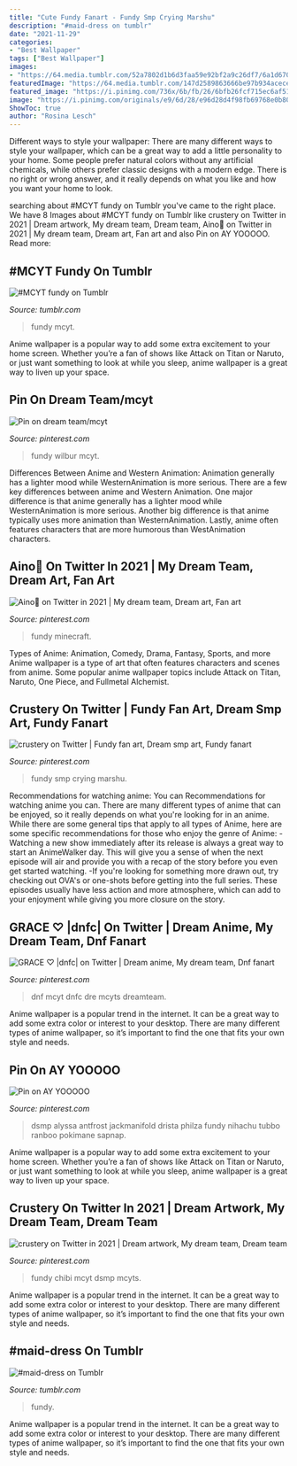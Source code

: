 ```yaml
---
title: "Cute Fundy Fanart - Fundy Smp Crying Marshu"
description: "#maid-dress on tumblr"
date: "2021-11-29"
categories:
- "Best Wallpaper"
tags: ["Best Wallpaper"]
images:
- "https://64.media.tumblr.com/52a7802d1b6d3faa59e92bf2a9c26df7/6a1d6702bde2a799-90/s250x250_c1/75832f80c5ac6028306ed2ec4270b9dc942aa2f1.jpg"
featuredImage: "https://64.media.tumblr.com/147d2589863666be97b934acece2e6e2/a17358561cf9f86d-f7/s1280x1920/e8f62a8586da90c5049416afc10d502fb8748eb4.png"
featured_image: "https://i.pinimg.com/736x/6b/fb/26/6bfb26fcf715ec6af51e4821d08607b5.jpg"
image: "https://i.pinimg.com/originals/e9/6d/28/e96d28d4f98fb69768e0b806a4c4a97b.jpg"
ShowToc: true
author: "Rosina Lesch"
---
```



Different ways to style your wallpaper:
There are many different ways to style your wallpaper, which can be a great way to add a little personality to your home. Some people prefer natural colors without any artificial chemicals, while others prefer classic designs with a modern edge. There is no right or wrong answer, and it really depends on what you like and how you want your home to look.

	

		
searching about #MCYT fundy on Tumblr you've came to the right place. We have 8 Images about #MCYT fundy on Tumblr like crustery on Twitter in 2021 | Dream artwork, My dream team, Dream team, Aino🦎 on Twitter in 2021 | My dream team, Dream art, Fan art and also Pin on AY YOOOOO. Read more:
		
    
## #MCYT Fundy On Tumblr

<img loading=lazy src="https://64.media.tumblr.com/147d2589863666be97b934acece2e6e2/a17358561cf9f86d-f7/s1280x1920/e8f62a8586da90c5049416afc10d502fb8748eb4.png" onerror="this.onerror=null;this.src='https://tse3.mm.bing.net/th?id=OIP.I5oUOfq-eSlVJLlxxS9XDgHaIP&amp;pid=15.1';" alt="#MCYT fundy on Tumblr">

_Source: tumblr.com_

>fundy mcyt. 

	

Anime wallpaper is a popular way to add some extra excitement to your home screen. Whether you’re a fan of shows like Attack on Titan or Naruto, or just want something to look at while you sleep, anime wallpaper is a great way to liven up your space.

    
## Pin On Dream Team/mcyt

<img loading=lazy src="https://i.pinimg.com/736x/4d/ca/f2/4dcaf2159aff9740efedb726ed10902d.jpg" onerror="this.onerror=null;this.src='https://tse1.mm.bing.net/th?id=OIP.niWYMoLkzBrmh2RFHWmcZwHaHa&amp;pid=15.1';" alt="Pin on dream team/mcyt">

_Source: pinterest.com_

>fundy wilbur mcyt. 

	

Differences Between Anime and Western Animation: Animation generally has a lighter mood while WesternAnimation is more serious.
There are a few key differences between anime and Western Animation. One major difference is that anime generally has a lighter mood while WesternAnimation is more serious. Another big difference is that anime typically uses more animation than WesternAnimation. Lastly, anime often features characters that are more humorous than WestAnimation characters.

    
## Aino🦎 On Twitter In 2021 | My Dream Team, Dream Art, Fan Art

<img loading=lazy src="https://i.pinimg.com/originals/22/67/cd/2267cd7c76ebee52d7b9f44917c9e645.jpg" onerror="this.onerror=null;this.src='https://tse1.mm.bing.net/th?id=OIP._IRmIY-6OXWenQUaolpYPQHaIA&amp;pid=15.1';" alt="Aino🦎 on Twitter in 2021 | My dream team, Dream art, Fan art">

_Source: pinterest.com_

>fundy minecraft. 

	

Types of Anime: Animation, Comedy, Drama, Fantasy, Sports, and more
Anime wallpaper is a type of art that often features characters and scenes from anime. Some popular anime wallpaper topics include Attack on Titan, Naruto, One Piece, and Fullmetal Alchemist.

    
## Crustery On Twitter | Fundy Fan Art, Dream Smp Art, Fundy Fanart

<img loading=lazy src="https://i.pinimg.com/736x/ca/62/a8/ca62a8d32a07129305e2752707bc1778.jpg" onerror="this.onerror=null;this.src='https://tse2.mm.bing.net/th?id=OIP.2bE8Ck-XXshm3X-2GRKd4gHaFM&amp;pid=15.1';" alt="crustery on Twitter | Fundy fan art, Dream smp art, Fundy fanart">

_Source: pinterest.com_

>fundy smp crying marshu. 

	

Recommendations for watching anime: You can
Recommendations for watching anime you can. There are many different types of anime that can be enjoyed, so it really depends on what you're looking for in an anime. While there are some general tips that apply to all types of Anime, here are some specific recommendations for those who enjoy the genre of Anime: 
-Watching a new show immediately after its release is always a great way to start an AnimeWalker day. This will give you a sense of when the next episode will air and provide you with a recap of the story before you even get started watching. 
-If you're looking for something more drawn out, try checking out OVA's or one-shots before getting into the full series. These episodes usually have less action and more atmosphere, which can add to your enjoyment while giving you more closure on the story.

    
## GRACE ♡ |dnfc| On Twitter | Dream Anime, My Dream Team, Dnf Fanart

<img loading=lazy src="https://i.pinimg.com/736x/e7/9e/e2/e79ee2192f9e49549c74f1e72c1eb562.jpg" onerror="this.onerror=null;this.src='https://tse2.mm.bing.net/th?id=OIP.1vaLL0PA99QPy0GD8DuDBAHaKk&amp;pid=15.1';" alt="GRACE ♡ |dnfc| on Twitter | Dream anime, My dream team, Dnf fanart">

_Source: pinterest.com_

>dnf mcyt dnfc dre mcyts dreamteam. 

	

Anime wallpaper is a popular trend in the internet. It can be a great way to add some extra color or interest to your desktop. There are many different types of anime wallpaper, so it’s important to find the one that fits your own style and needs.

    
## Pin On AY YOOOOO

<img loading=lazy src="https://i.pinimg.com/736x/6b/fb/26/6bfb26fcf715ec6af51e4821d08607b5.jpg" onerror="this.onerror=null;this.src='https://tse2.mm.bing.net/th?id=OIP.LdL_284dMIp-VlgW02q90gHaNK&amp;pid=15.1';" alt="Pin on AY YOOOOO">

_Source: pinterest.com_

>dsmp alyssa antfrost jackmanifold drista philza fundy nihachu tubbo ranboo pokimane sapnap. 

	

Anime wallpaper is a popular way to add some extra excitement to your home screen. Whether you’re a fan of shows like Attack on Titan or Naruto, or just want something to look at while you sleep, anime wallpaper is a great way to liven up your space.

    
## Crustery On Twitter In 2021 | Dream Artwork, My Dream Team, Dream Team

<img loading=lazy src="https://i.pinimg.com/originals/e9/6d/28/e96d28d4f98fb69768e0b806a4c4a97b.jpg" onerror="this.onerror=null;this.src='https://tse2.mm.bing.net/th?id=OIP.eYSpHkXDB4lmNAG2QnaVxwHaIa&amp;pid=15.1';" alt="crustery on Twitter in 2021 | Dream artwork, My dream team, Dream team">

_Source: pinterest.com_

>fundy chibi mcyt dsmp mcyts. 

	

Anime wallpaper is a popular trend in the internet. It can be a great way to add some extra color or interest to your desktop. There are many different types of anime wallpaper, so it’s important to find the one that fits your own style and needs.

    
## #maid-dress On Tumblr

<img loading=lazy src="https://64.media.tumblr.com/52a7802d1b6d3faa59e92bf2a9c26df7/6a1d6702bde2a799-90/s250x250_c1/75832f80c5ac6028306ed2ec4270b9dc942aa2f1.jpg" onerror="this.onerror=null;this.src='https://tse2.mm.bing.net/th?id=OIP.M6nGKFVx38UiQuSRNpUpkQAAAA&amp;pid=15.1';" alt="#maid-dress on Tumblr">

_Source: tumblr.com_

>fundy. 

	

Anime wallpaper is a popular trend in the internet. It can be a great way to add some extra color or interest to your desktop. There are many different types of anime wallpaper, so it’s important to find the one that fits your own style and needs.

